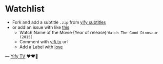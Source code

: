 # Watchlist

- Fork and add a subtitle `.zip` from [yify subtitles](http://www.yifysubtitles.com/)
- or add an issue with like [this](RimeOfficial/Watchlist/issues/1)
  -  Watch Name of the Movie (Year of release) `Watch The Good Dinosaur (2015)`
  -  Comment with [yifi.tv](http://yify.tv/) url
  -  Add a Label with [love](https://github.com/RimeOfficial/Watchlist/labels)
  
&mdash; [Yify TV](http://yify.tv/) :heart::heart::kiss:
